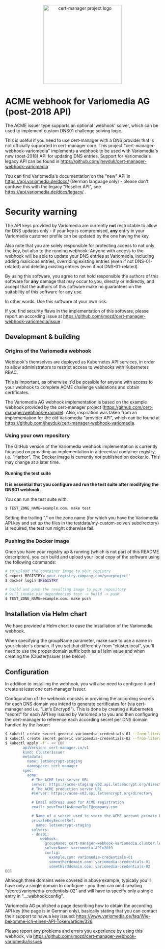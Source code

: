 <p align="center">
  <img src="https://raw.githubusercontent.com/cert-manager/cert-manager/d53c0b9270f8cd90d908460d69502694e1838f5f/logo/logo-small.png" height="256" width="256" alt="cert-manager project logo" />
</p>

# ACME webhook for Variomedia AG (post-2018 API)

The ACME issuer type supports an optional 'webhook' solver, which can be used
to implement custom DNS01 challenge solving logic.

This is useful if you need to use cert-manager with a DNS provider that is not
officially supported in cert-manager core. This project "cert-manager-webhook-variomedia"
implements a webhook to be used with Variomedia's new (post-2018) API for updating
DNS entries. Support for Variomedia's legacy API can be found in https://github.com/jheyduk/cert-manager-webhook-variomedia

You can find Variomedia's documentation on the "new" API in https://api.variomedia.de/docs/
(German language only) - please don't confuse this with the legacy "Reseller API", see 
https://api.variomedia.de/docs/legacy/ .

# Security warning

The API keys provided by Variomedia are currently **not** restrictable to allow for
DNS updates only - if your key is compromised, **any** entry in your Variomedia customer
profile can be updated by the one having the key.

Also note that you are solely responsible for protecting access to not only the key, but also
to the running webhook: Anyone with access to the webhook will be able to update your DNS entries
at Variomedia, including adding malicious entries, overriding existing entries (even if not DNS-01-related)
and deleting existing entries (even if not DNS-01-related).

By using this software, you agree to not hold responsible the authors of this software
for **any** damage that may occur to you, directly or indirectly, and accept that the
authors of this software make no guarantees on the suitability of this software for any use.

In other words: Use this software at your own risk.

If you find security flaws in the implementation of this software, please report an
according issue at https://github.com/jmozd/cert-manager-webhook-variomedia/issue .

## Development & building

### Origins of the Variomedia webhook

Webhook's themselves are deployed as Kubernetes API services, in order to allow
administrators to restrict access to webhooks with Kubernetes RBAC.

This is important, as otherwise it'd be possible for anyone with access to your
webhook to complete ACME challenge validations and obtain certificates.

The Variomedia AG webhook implementation is based on the example webhook provided
by the cert-manager project (https://github.com/cert-manager/webhook-example). Also,
inspiration was taken from an implementation for the old Variomedia "provider API",
which can be found at https://github.com/jheyduk/cert-manager-webhook-variomedia.

### Using your own repository

The GitHub version of the Variomedia webhook implementation is currently focussed on providing
an implementation in a decentral container registry, i.e. "Harbor". The Docker image
is currently *not* published on docker.io. This may change at a later time.

#### Running the test suite

**It is essential that you configure and run the test suite after modifying the
DNS01 webhook.**

You can run the test suite with:

```bash
$ TEST_ZONE_NAME=example.com. make test
```

Setting the trailing "." on the zone name (for which you have the Variomedia API key
and set up the files in the testdata/my-custom-solver/ subdirectory) is required, the
test run might otherwise fail.

### Pushing the Docker image
Once you have your registry up & running (which is not part of this README description),
you can build and upload your local copy of the software using the following commands:

```bash
# to upload the container image to your registry
$ export REGISTRY='your.registry.company.com/yourproject'
$ docker login $REGISTRY

# build and push the resulting image to your repository
# will invoke via dependencies test -> build -> push
$ TEST_ZONE_NAME=example.com. make push
```

## Installation via Helm chart

We have provided a Helm chart to ease the installation of the Variomedia webhook.

When specifying the groupName parameter, make sure to use a name in your cluster's domain.
If you set that differently from "cluster.local", you'll need to use the proper domain suffix
both as a Helm value and when creating the (Cluster)Issuer (see below).

## Configuration

In addition to installing the webhook, you will also need to configure it and create at least one
cert-manager Issuer.

Configuration of the webhook consists in providing the according secrets for each DNS domain you
intend to generate certificates for (via cert-manager and i.e. "Let's Encrypt!"). This is done by creating
a Kubernetes "secret" for each API key issued by Variomedia to you and then configuring the cert-manager
to reference each according secret per DNS domain handled by the Issuer:

```bash
$ kubectl create secret generic variomedia-credentials-01 --from-literal=api-token='yourApiKeyGoesHere'
$ kubectl create secret generic variomedia-credentials-02 --from-literal=api-token='someOtherApiKeyGoesHere'
$ kubectl apply -f - << EOF
        apiVersion: cert-manager.io/v1
        kind: ClusterIssuer
        metadata:
          name: letsencrypt-staging
          namespace: cert-manager
        spec:
          acme:
            # The ACME test server URL
            server: https://acme-staging-v02.api.letsencrypt.org/directory
            # The ACME production server URL
            #server: https://acme-v02.api.letsencrypt.org/directory

            # Email address used for ACME registration
            email: yourEmailAsKnownToLE@company.com

            # Name of a secret used to store the ACME account private key
            privateKeySecretRef:
              name: letsencrypt-staging
            solvers:
            - dns01:
                webhook:
                  groupName: cert-manager-webhook-variomedia.cluster.local
                  solverName: variomedia-APIv2019
                  config:
                    example.com: variomedia-credentials-01
                    someotherdomain.com: variomedia-credentials-01
                    somethirddomain.com: variomedia-credentials-02
EOF
```

Although three domains were covered in above example, typically you'll have only a single domain to configure - you then can
omit creating "secret/variomedia-credentials-02" and will have to specify only a single entry in "...:webhook:config".

Variomedia AG published a page describing how to obtain the according API key (the page is in German
only), basically stating that you can contact their support to have a key issued:
https://www.variomedia.de/faq/Wie-bekomme-ich-einen-API-Token/article/326

Please report any problems and errors you experience by using this webhook, via https://github.com/jmozd/cert-manager-webhook-variomedia/issues

